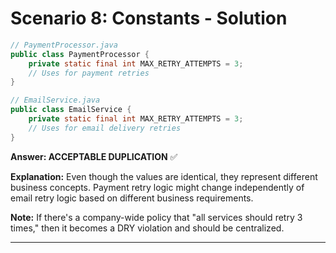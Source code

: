 # Scenario 8: Constants - Solution

```java
// PaymentProcessor.java
public class PaymentProcessor {
    private static final int MAX_RETRY_ATTEMPTS = 3;
    // Uses for payment retries
}

// EmailService.java  
public class EmailService {
    private static final int MAX_RETRY_ATTEMPTS = 3;
    // Uses for email delivery retries
}
```

**Answer: ACCEPTABLE DUPLICATION** ✅

**Explanation:** Even though the values are identical, they represent different business concepts. Payment retry logic might change independently of email retry logic based on different business requirements.

**Note:** If there's a company-wide policy that "all services should retry 3 times," then it becomes a DRY violation and should be centralized.

---
